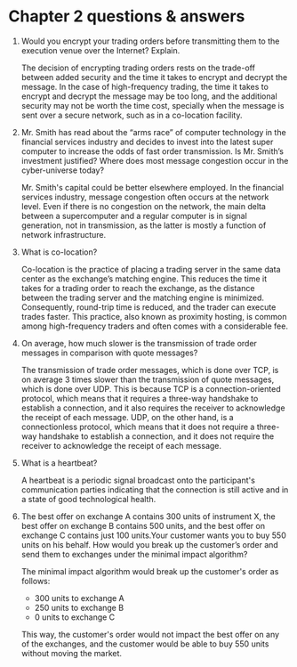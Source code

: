 # Chapter 2 questions & answers

1. Would you encrypt your trading orders before transmitting them to the execution venue over the Internet? Explain.

    The decision of encrypting trading orders rests on the trade-off between added security and the time it takes to encrypt and decrypt the message. In the case of high-frequency trading, the time it takes to encrypt and decrypt the message may be too long, and the additional security may not be worth the time cost, specially when the message is sent over a secure network, such as in a co-location facility.

2. Mr. Smith has read about the “arms race” of computer technology in the financial services industry and decides to invest into the latest super computer to increase the odds of fast order transmission. Is Mr. Smith’s investment justified? Where does most message congestion occur in the cyber-universe today?

    Mr. Smith's capital could be better elsewhere employed. In the financial services industry, message congestion often occurs at the network level. Even if there is no congestion on the network, the main delta between a supercomputer and a regular computer is in signal generation, not in transmission, as the latter is mostly a function of network infrastructure.

3. What is co-location?

    Co-location is the practice of placing a trading server in the same data center as the exchange’s matching engine. This reduces the time it takes for a trading order to reach the exchange, as the distance between the trading server and the matching engine is minimized. Consequently, round-trip time is reduced, and the trader can execute trades faster. This practice, also known as proximity hosting, is common among high-frequency traders and often comes with a considerable fee.

4. On average, how much slower is the transmission of trade order messages in comparison with quote messages?

    The transmission of trade order messages, which is done over TCP, is on average 3 times slower than the transmission of quote messages, which is done over UDP. This is because TCP is a connection-oriented protocol, which means that it requires a three-way handshake to establish a connection, and it also requires the receiver to acknowledge the receipt of each message. UDP, on the other hand, is a connectionless protocol, which means that it does not require a three-way handshake to establish a connection, and it does not require the receiver to acknowledge the receipt of each message.

5. What is a heartbeat?

    A heartbeat is a periodic signal broadcast onto the participant's communication parties indicating that the connection is still active and in a state of good technological health.

6. The best offer on exchange A contains 300 units of instrument X, the best offer on exchange B contains 500 units, and the best offer on exchange C contains just 100 units.Your customer wants you to buy 550 units on his behalf. How would you break up the customer’s order and send them to exchanges under the minimal impact algorithm?

    The minimal impact algorithm would break up the customer's order as follows:

    - 300 units to exchange A
    - 250 units to exchange B
    - 0 units to exchange C

    This way, the customer's order would not impact the best offer on any of the exchanges, and the customer would be able to buy 550 units without moving the market.
